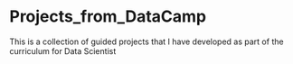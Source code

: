 # Projects_from_DataCamp
This is a collection of guided projects that I have developed as part of the curriculum for Data Scientist
